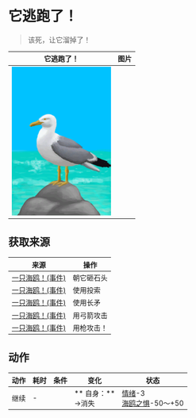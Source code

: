 # 它逃跑了！  
> 该死，让它溜掉了！  
  
  它逃跑了！  |   图片   
 ----  |  ----:   
   |  <img decoding="async" src="Sprite/Seagull.png" href="a.md" style="max-width:300px;max-height:300px;">   
  
## 获取来源  
来源  |  操作  
----  |  ----  
[一只海鸥！(事件)](Event_SeagullFight.md)  |  朝它砸石头  
[一只海鸥！(事件)](Event_SeagullFight.md)  |  使用投索  
[一只海鸥！(事件)](Event_SeagullFight.md)  |  使用长矛  
[一只海鸥！(事件)](Event_SeagullFight.md)  |  用弓箭攻击  
[一只海鸥！(事件)](Event_SeagullFight.md)  |  用枪攻击！  
## 动作  
动作  |  耗时  |  条件  |  变化  |  状态  
----  |  ----  |  ----  |  ----  |  ----  
继续<br>  |  -  |    |  ** 自身：**<br>→消失  |  [情绪](Morale.md)-3<br>[海鸥之惧](SeagullFear.md)-50～+50  


<script>document.title="它逃跑了！ - 卡牌生存百科 Card Survival Wiki";</script>